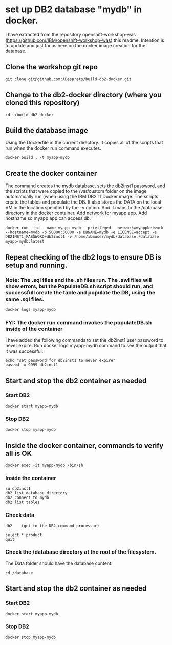 # set up DB2 database "mydb" in docker.
I have extracted from the repository openshift-workshop-was (https://github.com/IBM/openshift-workshop-was) this readme. Intention is to update and just focus here on the docker image creation for the database.

## Clone the workshop git repo
```
git clone git@github.com:ADesprets/build-db2-docker.git
```

## Change to the db2-docker directory (where you cloned this repository)
```
cd ~/build-db2-docker
```

## Build the database image 

Using the Dockerfile in the current directory. It copies all of the scripts that run when the docker run command executes.

```
docker build . -t myapp-mydb
```

## Create the docker container

The command creates the mydb database, sets the db2inst1 password, and the scripts that were copied to the /var/custom folder on the image automatically run (when using the IBM DB2 11 Docker image. The scripts create the tables and populate the DB. It also stores the DATA on the local VM in the location specified by the -v option. And it maps to the /database directory in the docker container. Add network for myapp app. Add hostname so myapp app can access db.

```
docker run -itd --name myapp-mydb --privileged --network=myappNetwork --hostname=mydb -p 50000:50000 -e DBNAME=mydb -e LICENSE=accept -e DB2INST1_PASSWORD=db2inst1 -v /home/ibmuser/mydb/database:/database  myapp-mydb:latest
```

## Repeat checking of the db2 logs to ensure DB is setup and running. 

### Note: The .sql files and the .sh files run. The .swl files will show errors, but the PopulateDB.sh script should run, and successfull create the table and populate the DB, using the same .sql files. 
```
docker logs myapp-mydb
```

### FYI: The docker run command invokes the populateDB.sh inside of the container
I have added the following commands to set the db2inst1 user password to never expire. Run docker logs myapp-mydb command to see the output that it was successful. 
```
echo "set password for db2inst1 to never expire"
passwd -x 9999 db2inst1
```
 
## Start and stop the db2 container as needed 

### Start DB2
```
docker start myapp-mydb
```

### Stop DB2
```
docker stop myapp-mydb
```

## Inside the docker container, commands to verify all is OK 
```
docker exec -it myapp-mydb /bin/sh
```

### Inside the container 
```
su db2inst1
db2 list database directory
db2 connect to mydb
db2 list tables
```

### Check data
```
db2    (get to the DB2 command processor) 

select * product
quit
```

### Check the /database directory at the root of the filesystem. 

The Data folder should have the database content. 
```
cd /database
```

## Start and stop the db2 container as needed 

### Start DB2
```
docker start myapp-mydb
```

### Stop DB2
```
docker stop myapp-mydb
```

